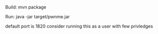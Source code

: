 Build:
mvn package 

Run:
java -jar target/pwnme.jar <port>

default port is 1820
consider running this as a user with few privledges
